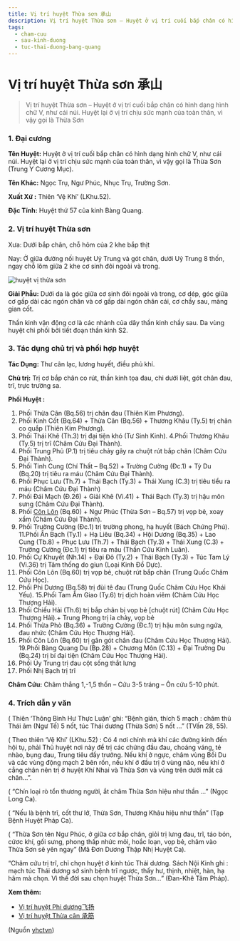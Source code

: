 ```yaml
---
title: Vị trí huyệt Thừa sơn 承山
description: Vị trí huyệt Thừa sơn – Huyệt ở vị trí cuối bắp chân có hình dạng hình chữ V, như cái núi. Huyệt lại ở vị trí chịu sức mạnh của toàn thân, vì vậy gọi là Thừa Sơn
tags:
  - cham-cuu
  - sau-kinh-duong
  - tuc-thai-duong-bang-quang
---
```


# Vị trí huyệt Thừa sơn 承山 

> Vị trí huyệt Thừa sơn – Huyệt ở vị trí cuối bắp chân có hình dạng hình chữ V, như cái núi. Huyệt lại ở vị trí chịu sức mạnh của toàn thân, vì vậy gọi là Thừa Sơn

### 1. Đại cương

**Tên Huyệt:** Huyệt ở vị trí cuối bắp chân có hình dạng hình chữ V, như cái núi. Huyệt lại ở vị trí chịu sức mạnh của toàn thân, vì vậy gọi là Thừa Sơn (Trung Y Cương Mục).

**Tên Khác:** Ngọc Trụ, Ngư Phúc, Nhục Trụ, Trường Sơn.

**Xuất Xứ :** Thiên ‘Vệ Khí’ (LKhu.52).

**Đặc Tính:** Huyệt thứ 57 của kinh Bàng Quang.

### 2. Vị trí huyệt Thừa sơn

Xưa: Dưới bắp chân, chỗ hõm của 2 khe bắp thịt

Nay: Ở giữa đường nối huyệt Uỷ Trung và gót chân, dưới Uỷ Trung 8 thốn, ngay chỗ lõm giữa 2 khe cơ sinh đôi ngoài và trong.

![huyệt vị thừa sơn](/imgs/yhctvn/huyet-vi-thua-son-300x169.jpg)

**Giải Phẫu:** Dưới da là góc giữa cơ sinh đôi ngoài và trong, cơ dép, góc giữa cơ gấp dài các ngón chân và cơ gấp dài ngón chân cái, cơ chầy sau, màng gian cốt.

Thần kinh vận động cơ là các nhánh của dây thần kinh chầy sau. Da vùng huyệt chi phối bởi tiết đoạn thần kinh S2.

### 3. Tác dụng chủ trị và phối hợp huyệt

**Tác Dụng:** Thư cân lạc, lương huyết, điều phủ khí.

**Chủ trị:** Trị cơ bắp chân co rút, thần kinh tọa đau, chi dưới liệt, gót chân đau, trĩ, trực trường sa.

**Phối Huyệt :**

1. Phối Thừa Cân (Bq.56) trị chân đau (Thiên Kim Phương).
2. Phối Kinh Cốt (Bq.64) + Thừa Cân (Bq.56) + Thương Khâu (Ty.5) trị chân co quắp (Thiên Kim Phương).
3. Phối Thái Khê (Th.3) trị đại tiện khó (Tư Sinh Kinh). 4.Phối Thương Khâu (Ty.5) trị trĩ (Châm Cứu Đại Thành).
4. Phối Trung Phủ (P.1) trị tiêu chảy gây ra chuột rút bắp chân (Châm Cứu Đại Thành).
5. Phối Tinh Cung (Chí Thất – Bq.52) + Trường Cường (Đc.1) + Tỳ Du (Bq.20) trị tiêu ra máu (Châm Cứu Đại Thành).
6. Phối Phục Lưu (Th.7) + Thái Bạch (Ty.3) + Thái Xung (C.3) trị tiêu tiểu ra máu (Châm Cứu Đại Thành)
7. Phối Đái Mạch (Đ.26) + Giải Khê (Vi.41) + Thái Bạch (Ty.3) trị hậu môn sưng (Châm Cứu Đại Thành).
8. Phối [Côn Lôn](/yhctvn/vi-tri-huyet-con-lon-%e6%98%86%e4%bb%91/) (Bq.60) + Ngư Phúc (Thừa Sơn – Bq.57) trị vọp bẻ, xoay xẩm (Châm Cứu Đại Thành).
9. Phối Trường Cường (Đc.1) trị trường phong, hạ huyết (Bách Chứng Phú). 11.Phối Ẩn Bạch (Ty.1) + Hạ Liêu (Bq.34) + Hội Dương (Bq.35) + Lao Cung (Tb.8) + Phục Lưu (Th.7) + Thái Bạch (Ty.3) + Thái Xung (C.3) + Trường Cường (Đc.1) trị tiêu ra máu (Thần Cứu Kinh Luân).
10. Phối Cự Khuyết (Nh.14) + Đại Đô (Ty.2) + Thái Bạch (Ty.3) + Túc Tam Lý (Vi.36) trị Tâm thống do giun (Loại Kinh Đồ Dực).
11. Phối Côn Lôn (Bq.60) trị vọp bẻ, chuột rút bắp chân (Trung Quốc Châm Cứu Học).
12. Phối Phi Dương (Bq.58) trị đùi tê đau (Trung Quốc Châm Cứu Học Khái Yếu). 15.Phối Tam Âm Giao (Ty.6) trị dịch hoàn viêm (Châm Cứu Học Thượng Hải).
13. Phối Chiếu Hải (Th.6) trị bắp chân bị vọp bẻ [chuột rút] (Châm Cứu Học Thượng Hải).+ Trung Phong trị ỉa chảy, vọp bẻ
14. Phối Thừa Phò (Bq.36) + Trường Cường (Đc.1) trị hậu môn sưng ngứa, đau nhức (Châm Cứu Học Thượng Hải).
15. Phối Côn Lôn (Bq.60) trị gân gót chân đau (Châm Cứu Học Thượng Hải). 19.Phối Bàng Quang Du (Bp.28) + Chương Môn (C.13) + Đại Trường Du (Bq.24) trị bí đại tiện (Châm Cứu Học Thượng Hải).
16. Phối Ủy Trung trị đau cột sống thắt lưng
17. Phối Nhị Bạch trị trĩ

**Châm Cứu:** Châm thẳng 1,-1,5 thốn – Cứu 3-5 tráng – Ôn cứu 5-10 phút.

### 4. Trích dẫn y văn

( Thiên ‘Thông Bình Hư Thực Luận’ ghi: “Bệnh giản, thích 5 mạch : châm thủ Thái âm (Ngư Tế) 5 nốt, túc Thái dương (Thừa Sơn) 5 nốt …” (TVấn 28, 55).

( Theo thiên ‘Vệ Khí’ (LKhu.52) : Có 4 nơi chính mà khí các đường kinh đến hội tụ, phải Thủ huyệt nơi này để trị các chứng đầu đau, choáng váng, té nhào, bụng đau, Trung tiêu đầy trướng. Nếu khí ở ngực, châm vùng Bối Du và các vùng động mạch 2 bên rốn, nếu khí ở đầu trị ở vùng não, nếu khí ở cẳng chân nên trị ở huyệt Khí Nhai và Thừa Sơn và vùng trên dưới mắt cá chân…”.

( “Chín loại rò tổn thương người, ắt châm Thừa Sơn hiệu như thần …” (Ngọc Long Ca).

( “Nếu là bệnh trĩ, cốt thư lở, Thừa Sơn, Thương Khâu hiệu như thần” (Tạp Bệnh Huyệt Pháp Ca).

( “Thừa Sơn tên Ngư Phúc, ở giữa cơ bắp chân, giỏi trị lưng đau, trĩ, táo bón, cứơc khí, gối sưng, phong thấp nhức mỏi, hoắc loạn, vọp bẻ, châm vào Thừa Sơn sẽ yên ngay” (Mã Đơn Dương Thập Nhị Huyệt Ca).

“Châm cứu trị trĩ, chỉ chọn huyệt ở kinh túc Thái dương. Sách Nội Kinh ghi : mạch túc Thái dương sở sinh bệnh trĩ ngược, thấy hư, thịnh, nhiệt, hàn, hạ hãm mà chọn. Vì thế đời sau chọn huyệt Thừa Sơn…” (Đan-Khê Tâm Pháp).

**Xem thêm:**

* [Vị trí huyệt Phi dương飞扬](/yhctvn/vi-tri-huyet-phi-duong%e9%a3%9e%e6%89%ac/)
* [Vị trí huyệt Thừa cân 承筋](/yhctvn/vi-tri-huyet-thua-can-%e6%89%bf%e7%ad%8b/)

(Nguồn <a href="https://yhctvn.com/vi-tri-huyet-thua-son-承山/" target="_blank">yhctvn</a>)
